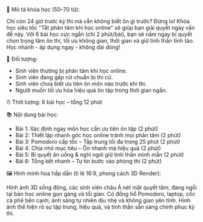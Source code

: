 🎯 Mô tả khóa học (50–70 từ):

Chỉ còn 24 giờ trước kỳ thi mà vẫn không biết ôn gì trước? Đừng lo! Khóa học siêu tốc "Tắt phân tâm khi học online" sẽ giúp bạn giải quyết ngay vấn đề này. Với 6 bài học cực ngắn (chỉ 2 phút/bài), bạn sẽ nắm ngay bí quyết chọn trọng tâm ôn thi, tối ưu không gian, thời gian và giữ tinh thần tỉnh táo. Học nhanh - áp dụng ngay - không dài dòng!

👥 Đối tượng:

- Sinh viên thường bị phân tâm khi học online.
- Sinh viên đang gấp rút chuẩn bị thi cử.
- Sinh viên chưa biết ưu tiên ôn môn nào trước khi thi.
- Người muốn tối ưu hóa hiệu quả ôn tập trong thời gian ngắn.

⏰ Thời lượng: 6 bài học – tổng 12 phút

📚 Nội dung bài học:

- Bài 1: Xác định ngay môn học cần ưu tiên ôn tập (2 phút)
- Bài 2: Thiết lập nhanh góc học online tránh mọi phân tâm (2 phút)
- Bài 3: Pomodoro cấp tốc – Tập trung tối đa trong 25 phút (2 phút)
- Bài 4: Chia nhỏ mục tiêu – Ôn nhanh mà hiệu quả (2 phút)
- Bài 5: Bí quyết ăn uống & nghỉ ngơi giữ tinh thần minh mẫn (2 phút)
- Bài 6: Tổng kết nhanh – Tự tin bước vào phòng thi (2 phút)

🖼️ Hình minh họa hấp dẫn (tỉ lệ 16:9, phong cách 3D Render):

Hình ảnh 3D sống động, các sinh viên châu Á nét mặt quyết tâm, đang ngồi tại bàn học online gọn gàng và tối giản. Có đồng hồ Pomodoro, laptop, cốc cà phê bên cạnh, ánh sáng tự nhiên dịu nhẹ và không gian yên tĩnh. Hình ảnh thể hiện rõ sự tập trung, hiệu quả, và tinh thần sẵn sàng chinh phục kỳ thi.